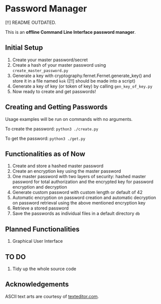 # Password Manager

[!!] README OUTDATED.

This is an **offline Command Line Interface password manager**.

## Initial Setup

1. Create your master password/secret
2. Create a hash of your master password using `create_master_password.py`
3. Generate a key with cryptography.fernet.Fernet.generate_key() and store
   it in a file named `kok` ([!!] should be made into a script)
4. Generate a key of key (or token of key) by calling `gen_key_of_key.py`
5. Now ready to create and get passwords!

## Creating and Getting Passwords

Usage examples will be run on commands with no arguments.

To create the password:
`python3 ./create.py`

To get the password:
`python3 ./get.py`

## Functionalities as of Now

1. Create and store a hashed master password
2. Create an encryption key using the master password
3. One master password with two layers of security: hashed master password
   for total authorization and the encrypted key for password encryption and
   decryption
4. Generate custom password with custom length or default of 42
5. Automatic encryption on password creation and automatic decryption on
   password retrieval using the above mentioned encryption key
6. Retrieve a stored password
7. Save the passwords as individual files in a default directory `db`

## Planned Functionalities

1. Graphical User Interface

## TO DO

1. Tidy up the whole source code

## Acknowledgements

ASCII text arts are courtesy of [texteditor.com](https://texteditor.com/multiline-text-art/).
